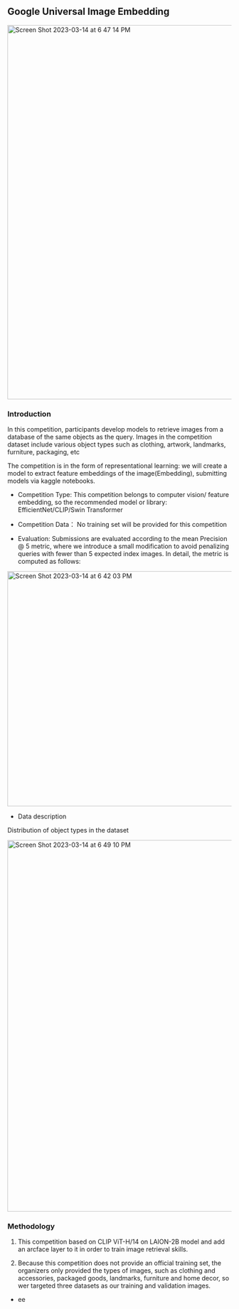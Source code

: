 ## Google Universal Image Embedding

<img width="842" alt="Screen Shot 2023-03-14 at 6 47 14 PM" src="https://user-images.githubusercontent.com/59128675/225158965-9d8908eb-b8dd-4638-a793-3afe2ad84ba9.png">

### Introduction

In this competition, participants develop models to retrieve images from a database of the same objects as the query. Images in the competition dataset include various object types such as clothing, artwork, landmarks, furniture, packaging, etc

The competition is in the form of representational learning: we will create a model to extract feature embeddings of the image(Embedding), submitting models via kaggle notebooks. 

* Competition Type: This competition belongs to computer vision/ feature embedding, so the recommended model or library: EfficientNet/CLIP/Swin Transformer

* Competition Data： No training set will be provided for this competition

* Evaluation: Submissions are evaluated according to the mean Precision @ 5 metric, where we introduce a small modification to avoid penalizing queries with fewer than 5 expected index images. In detail, the metric is computed as follows:

<img width="529" alt="Screen Shot 2023-03-14 at 6 42 03 PM" src="https://user-images.githubusercontent.com/59128675/225158226-00cb012f-64b2-4f08-b9a4-3f8bb3be5660.png">

* Data description

Distribution of object types in the dataset

<img width="836" alt="Screen Shot 2023-03-14 at 6 49 10 PM" src="https://user-images.githubusercontent.com/59128675/225159248-c99e6d21-a4c5-49fd-982b-87c86aa18016.png">

### Methodology

1. This competition based on CLIP ViT-H/14 on LAION-2B model and add an arcface layer to it in order to train image retrieval skills.

2. Because this competition does not provide an official training set, the organizers only provided the types of images, such as clothing and accessories, packaged goods, landmarks, furniture and home decor, so wer targeted three datasets as our training and validation images.

* ee
